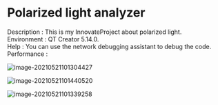 # Polarized light analyzer
Description : This is my InnovateProject about polarized light.<br>
Environment : QT Creator 5.14.0.<br>
Help : You can use the network debugging assistant to debug the code.  
Performance : 

![image-20210521101304427](../README.assets/README.assets/image-20210521101304427.png)

![image-20210521101440520](../README.assets/README.assets/image-20210521101304427.png)

![image-20210521101339258](../README.assets/README.assets/image-20210521101304427.png)
